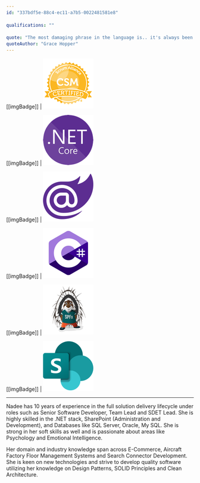 ```yaml
---
id: "337bdf5e-88c4-ec11-a7b5-0022481581e8"

qualifications: ""

quote: "The most damaging phrase in the language is.. it's always been done this way"
quoteAuthor: "Grace Hopper"
---
```


[[imgBadge]]
| ![CSM_Badge](../badges/Certification-scrumalliance-master.png)

[[imgBadge]]
| ![dotnet-core.png](../badges/Developer-dotnet-core.png)

[[imgBadge]]
| ![blazor-logo.png](../badges/Developer-blazor.png)

[[imgBadge]]
| ![c-sharp.png](../badges/Developer-c-sharp.png)

[[imgBadge]]
| ![Developer-sharepoint-spfx.png](../badges/Developer-sharepoint-spfx.png)

[[imgBadge]]
| ![Business-microsoft-office365-sharepoint.png](../badges/Business-microsoft-office365-sharepoint.png)

---

Nadee has 10 years of experience in the full solution delivery lifecycle under roles such as Senior Software Developer, Team Lead and SDET Lead. She is highly skilled in the .NET stack, SharePoint (Administration and Development), and Databases like SQL Server, Oracle, My SQL. She is strong in her soft skills as well and is passionate about areas like Psychology and Emotional Intelligence.   

Her domain and industry knowledge span across E-Commerce, Aircraft Factory Floor Management Systems and Search Connector Development. She is keen on new technologies and strive to develop quality software utilizing her knowledge on Design Patterns, SOLID Principles and Clean Architecture.     



